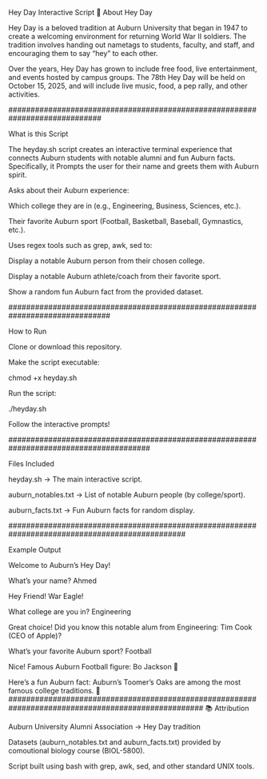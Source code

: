 Hey Day Interactive Script 🎉
About Hey Day

Hey Day is a beloved tradition at Auburn University that began in 1947 to create a welcoming environment for returning World War II soldiers. The tradition involves handing out nametags to students, faculty, and staff, and encouraging them to say “hey” to each other.

Over the years, Hey Day has grown to include free food, live entertainment, and events hosted by campus groups. The 78th Hey Day will be held on October 15, 2025, and will include live music, food, a pep rally, and other activities.

#############################################################################

What is this Script

The heyday.sh script creates an interactive terminal experience that connects Auburn students with notable alumni and fun Auburn facts. Specifically, it Prompts the user for their name and greets them with Auburn spirit.

Asks about their Auburn experience:

Which college they are in (e.g., Engineering, Business, Sciences, etc.).

Their favorite Auburn sport (Football, Basketball, Baseball, Gymnastics, etc.).

Uses regex tools such as grep, awk, sed to:

Display a notable Auburn person from their chosen college.

Display a notable Auburn athlete/coach from their favorite sport.

Show a random fun Auburn fact from the provided dataset.

###############################################################################

How to Run

Clone or download this repository.

Make the script executable:

chmod +x heyday.sh

Run the script:

./heyday.sh

Follow the interactive prompts!

########################################################################################

Files Included

heyday.sh → The main interactive script.

auburn_notables.txt → List of notable Auburn people (by college/sport).

auburn_facts.txt → Fun Auburn facts for random display.

################################################################################################

Example Output

Welcome to Auburn’s Hey Day!  

What’s your name? Ahmed  

Hey Friend! War Eagle! 

What college are you in? Engineering  

Great choice! Did you know this notable alum from Engineering: Tim Cook (CEO of Apple)?  

What’s your favorite Auburn sport? Football  

Nice! Famous Auburn Football figure: Bo Jackson 🏈  

Here’s a fun Auburn fact: Auburn’s Toomer’s Oaks are among the most famous college traditions. 🌳  
####################################################################################################
📚 Attribution

Auburn University Alumni Association → Hey Day tradition

Datasets (auburn_notables.txt and auburn_facts.txt) provided by comoutional biology course (BIOL-5800).

Script built using bash with grep, awk, sed, and other standard UNIX tools.
